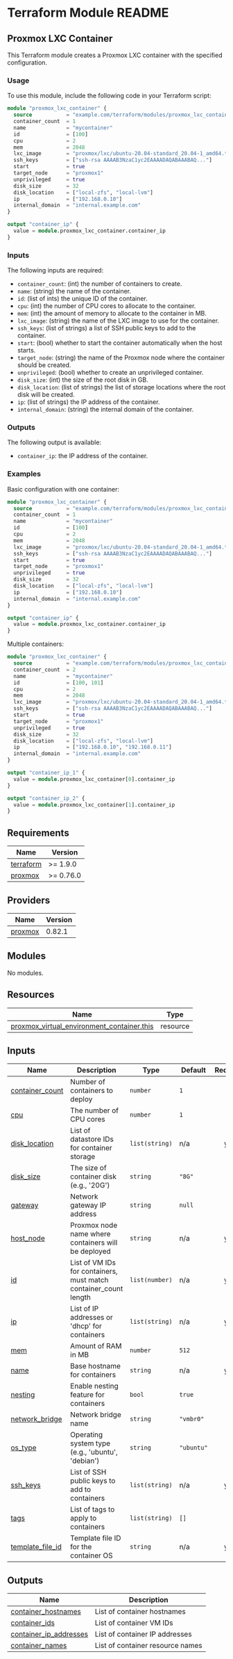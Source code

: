 # Terraform Module README

## Proxmox LXC Container

This Terraform module creates a Proxmox LXC container with the specified configuration.

### Usage

To use this module, include the following code in your Terraform script:

```terraform
module "proxmox_lxc_container" {
  source           = "example.com/terraform/modules/proxmox_lxc_container"
  container_count  = 1
  name             = "mycontainer"
  id               = [100]
  cpu              = 2
  mem              = 2048
  lxc_image        = "proxmox/lxc/ubuntu-20.04-standard_20.04-1_amd64.tar.xz"
  ssh_keys         = ["ssh-rsa AAAAB3NzaC1yc2EAAAADAQABAAABAQ..."]
  start            = true
  target_node      = "proxmox1"
  unprivileged     = true
  disk_size        = 32
  disk_location    = ["local-zfs", "local-lvm"]
  ip               = ["192.168.0.10"]
  internal_domain  = "internal.example.com"
}

output "container_ip" {
  value = module.proxmox_lxc_container.container_ip
}
```

### Inputs

The following inputs are required:

- `container_count`: (int) the number of containers to create.
- `name`: (string) the name of the container.
- `id`: (list of ints) the unique ID of the container.
- `cpu`: (int) the number of CPU cores to allocate to the container.
- `mem`: (int) the amount of memory to allocate to the container in MB.
- `lxc_image`: (string) the name of the LXC image to use for the container.
- `ssh_keys`: (list of strings) a list of SSH public keys to add to the container.
- `start`: (bool) whether to start the container automatically when the host starts.
- `target_node`: (string) the name of the Proxmox node where the container should be created.
- `unprivileged`: (bool) whether to create an unprivileged container.
- `disk_size`: (int) the size of the root disk in GB.
- `disk_location`: (list of strings) the list of storage locations where the root disk will be created.
- `ip`: (list of strings) the IP address of the container.
- `internal_domain`: (string) the internal domain of the container.

### Outputs

The following output is available:

- `container_ip`: the IP address of the container.

### Examples

Basic configuration with one container:

```terraform
module "proxmox_lxc_container" {
  source           = "example.com/terraform/modules/proxmox_lxc_container"
  container_count  = 1
  name             = "mycontainer"
  id               = [100]
  cpu              = 2
  mem              = 2048
  lxc_image        = "proxmox/lxc/ubuntu-20.04-standard_20.04-1_amd64.tar.xz"
  ssh_keys         = ["ssh-rsa AAAAB3NzaC1yc2EAAAADAQABAAABAQ..."]
  start            = true
  target_node      = "proxmox1"
  unprivileged     = true
  disk_size        = 32
  disk_location    = ["local-zfs", "local-lvm"]
  ip               = ["192.168.0.10"]
  internal_domain  = "internal.example.com"
}

output "container_ip" {
  value = module.proxmox_lxc_container.container_ip
}
```

Multiple containers:

```terraform
module "proxmox_lxc_container" {
  source           = "example.com/terraform/modules/proxmox_lxc_container"
  container_count  = 2
  name             = "mycontainer"
  id               = [100, 101]
  cpu              = 2
  mem              = 2048
  lxc_image        = "proxmox/lxc/ubuntu-20.04-standard_20.04-1_amd64.tar.xz"
  ssh_keys         = ["ssh-rsa AAAAB3NzaC1yc2EAAAADAQABAAABAQ..."]
  start            = true
  target_node      = "proxmox1"
  unprivileged     = true
  disk_size        = 32
  disk_location    = ["local-zfs", "local-lvm"]
  ip               = ["192.168.0.10", "192.168.0.11"]
  internal_domain  = "internal.example.com"
}

output "container_ip_1" {
  value = module.proxmox_lxc_container[0].container_ip
}

output "container_ip_2" {
  value = module.proxmox_lxc_container[1].container_ip
}
```

<!-- BEGIN_TF_DOCS -->
## Requirements

| Name | Version |
|------|---------|
| <a name="requirement_terraform"></a> [terraform](#requirement\_terraform) | >= 1.9.0 |
| <a name="requirement_proxmox"></a> [proxmox](#requirement\_proxmox) | >= 0.76.0 |

## Providers

| Name | Version |
|------|---------|
| <a name="provider_proxmox"></a> [proxmox](#provider\_proxmox) | 0.82.1 |

## Modules

No modules.

## Resources

| Name | Type |
|------|------|
| [proxmox_virtual_environment_container.this](https://registry.terraform.io/providers/bpg/proxmox/latest/docs/resources/virtual_environment_container) | resource |

## Inputs

| Name | Description | Type | Default | Required |
|------|-------------|------|---------|:--------:|
| <a name="input_container_count"></a> [container\_count](#input\_container\_count) | Number of containers to deploy | `number` | `1` | no |
| <a name="input_cpu"></a> [cpu](#input\_cpu) | The number of CPU cores | `number` | `1` | no |
| <a name="input_disk_location"></a> [disk\_location](#input\_disk\_location) | List of datastore IDs for container storage | `list(string)` | n/a | yes |
| <a name="input_disk_size"></a> [disk\_size](#input\_disk\_size) | The size of container disk (e.g., '20G') | `string` | `"8G"` | no |
| <a name="input_gateway"></a> [gateway](#input\_gateway) | Network gateway IP address | `string` | `null` | no |
| <a name="input_host_node"></a> [host\_node](#input\_host\_node) | Proxmox node name where containers will be deployed | `string` | n/a | yes |
| <a name="input_id"></a> [id](#input\_id) | List of VM IDs for containers, must match container\_count length | `list(number)` | n/a | yes |
| <a name="input_ip"></a> [ip](#input\_ip) | List of IP addresses or 'dhcp' for containers | `list(string)` | n/a | yes |
| <a name="input_mem"></a> [mem](#input\_mem) | Amount of RAM in MB | `number` | `512` | no |
| <a name="input_name"></a> [name](#input\_name) | Base hostname for containers | `string` | n/a | yes |
| <a name="input_nesting"></a> [nesting](#input\_nesting) | Enable nesting feature for containers | `bool` | `true` | no |
| <a name="input_network_bridge"></a> [network\_bridge](#input\_network\_bridge) | Network bridge name | `string` | `"vmbr0"` | no |
| <a name="input_os_type"></a> [os\_type](#input\_os\_type) | Operating system type (e.g., 'ubuntu', 'debian') | `string` | `"ubuntu"` | no |
| <a name="input_ssh_keys"></a> [ssh\_keys](#input\_ssh\_keys) | List of SSH public keys to add to containers | `list(string)` | n/a | yes |
| <a name="input_tags"></a> [tags](#input\_tags) | List of tags to apply to containers | `list(string)` | `[]` | no |
| <a name="input_template_file_id"></a> [template\_file\_id](#input\_template\_file\_id) | Template file ID for the container OS | `string` | n/a | yes |

## Outputs

| Name | Description |
|------|-------------|
| <a name="output_container_hostnames"></a> [container\_hostnames](#output\_container\_hostnames) | List of container hostnames |
| <a name="output_container_ids"></a> [container\_ids](#output\_container\_ids) | List of container VM IDs |
| <a name="output_container_ip_addresses"></a> [container\_ip\_addresses](#output\_container\_ip\_addresses) | List of container IP addresses |
| <a name="output_container_names"></a> [container\_names](#output\_container\_names) | List of container resource names |
<!-- END_TF_DOCS -->
